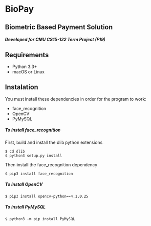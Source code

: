 # BioPay
## Biometric Based Payment Solution
##### Developed for CMU CS15-122 Term Project (F19)

## Requirements
- Python 3.3+
- macOS or Linux

## Instalation
You must install these dependencies in order for the program to work:
- face_recognition
- OpenCV
- PyMySQL

##### To install face_recognition
First, build and install the dlib python extensions.
```
$ cd dlib
$ python3 setup.py install
```

Then install the face_recognition dependency
```
$ pip3 install face_recognition
```

##### To install OpenCV
```
$ pip3 install opencv-python==4.1.0.25
```

##### To install PyMySQL
```
$ python3 -m pip install PyMySQL
```